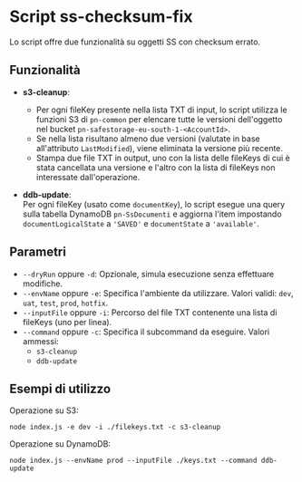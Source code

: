 # Script ss-checksum-fix

Lo script offre due funzionalità su oggetti SS con checksum errato.

## Funzionalità

- **s3-cleanup**:  
  - Per ogni fileKey presente nella lista TXT di input, lo script utilizza le funzioni S3 di `pn-common` per elencare tutte le versioni dell'oggetto nel bucket `pn-safestorage-eu-south-1-<AccountId>`.  
  - Se nella lista risultano almeno due versioni (valutate in base all'attributo `LastModified`), viene eliminata la versione più recente.
  - Stampa due file TXT in output, uno con la lista delle fileKeys di cui è stata cancellata una versione e l'altro con la lista di fileKeys non interessate dall'operazione.

- **ddb-update**:  
  Per ogni fileKey (usato come `documentKey`), lo script esegue una query sulla tabella DynamoDB `pn-SsDocumenti` e aggiorna l'item impostando `documentLogicalState` a `'SAVED'` e `documentState` a `'available'`.

## Parametri

- `--dryRun` oppure `-d`: Opzionale, simula esecuzione senza effettuare modifiche.
- `--envName` oppure `-e`: Specifica l'ambiente da utilizzare. Valori validi: `dev`, `uat`, `test`, `prod`, `hotfix`.
- `--inputFile` oppure `-i`: Percorso del file TXT contenente una lista di fileKeys (uno per linea).
- `--command` oppure `-c`: Specifica il subcommand da eseguire. Valori ammessi:
  - `s3-cleanup`
  - `ddb-update`

## Esempi di utilizzo

Operazione su S3:
```
node index.js -e dev -i ./filekeys.txt -c s3-cleanup
```

Operazione su DynamoDB:
```
node index.js --envName prod --inputFile ./keys.txt --command ddb-update
```
